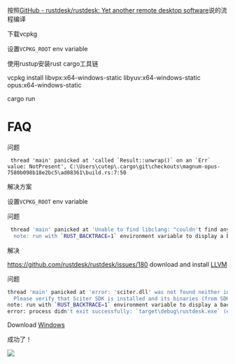 按照[GitHub - rustdesk/rustdesk: Yet another remote desktop software](https://github.com/rustdesk/rustdesk)说的流程编译

下载vcpkg

设置`VCPKG_ROOT` env variable

使用rustup安装rust cargo工具链

vcpkg install libvpx:x64-windows-static libyuv:x64-windows-static opus:x64-windows-static

cargo run

# FAQ

问题

```basic
 thread 'main' panicked at 'called `Result::unwrap()` on an `Err` value: NotPresent', C:\Users\cutep\.cargo\git\checkouts\magnum-opus-7580b098b18e2bc5\ad08361\build.rs:7:50
```

解决方案

设置`VCPKG_ROOT` env variable

问题

```bash
 thread 'main' panicked at 'Unable to find libclang: "couldn't find any valid shared libraries matching: ['clang.dll', 'libclang.dll'], set the `LIBCLANG_PATH` environment variable to a path where one of these files can be found (invalid: [])"', C:\Users\cutep\.cargo\registry\src\github.com-1ecc6299db9ec823\bindgen-0.59.1\src/lib.rs:2117:31
  note: run with `RUST_BACKTRACE=1` environment variable to display a backtrace
```

解决

https://github.com/rustdesk/rustdesk/issues/180
download and install [LLVM](https://prereleases.llvm.org/win-snapshots/LLVM-12.0.0-6923b0a7-win64.exe)

问题

```bash
thread 'main' panicked at 'error: 'sciter.dll' was not found neither in PATH nor near the current executable.
  Please verify that Sciter SDK is installed and its binaries (from SDK/bin/64) are available in PATH.', C:\Users\cutep\.cargo\git\checkouts\rust-sciter-06aa50f9c0fcf3d6\4cd10f9\src/lib.rs:215:21
note: run with `RUST_BACKTRACE=1` environment variable to display a backtrace
error: process didn't exit successfully: `target\debug\rustdesk.exe` (exit code: 101)
```

Download [Windows](https://raw.githubusercontent.com/c-smile/sciter-sdk/master/bin.win/x64/sciter.dll)

成功了！

![](..\images\2021-08-28-22-56-21-image.png)
